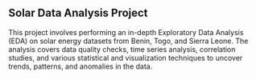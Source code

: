 ## Solar Data Analysis Project
This project involves performing an in-depth Exploratory Data Analysis (EDA) on solar energy datasets from Benin, Togo, and Sierra Leone. The analysis covers data quality checks, time series analysis, correlation studies, and various statistical and visualization techniques to uncover trends, patterns, and anomalies in the data.


   






